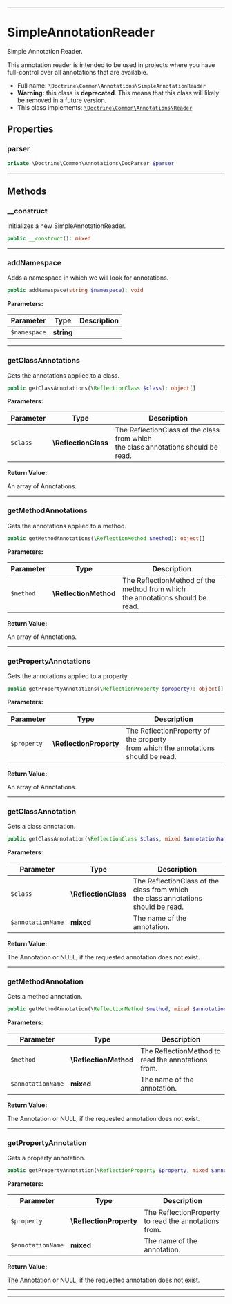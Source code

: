 ***

# SimpleAnnotationReader

Simple Annotation Reader.

This annotation reader is intended to be used in projects where you have
full-control over all annotations that are available.

* Full name: `\Doctrine\Common\Annotations\SimpleAnnotationReader`
* **Warning:** this class is **deprecated**. This means that this class will likely be removed in a future version.
* This class implements:
[`\Doctrine\Common\Annotations\Reader`](./Reader.md)



## Properties


### parser



```php
private \Doctrine\Common\Annotations\DocParser $parser
```






***

## Methods


### __construct

Initializes a new SimpleAnnotationReader.

```php
public __construct(): mixed
```











***

### addNamespace

Adds a namespace in which we will look for annotations.

```php
public addNamespace(string $namespace): void
```








**Parameters:**

| Parameter | Type | Description |
|-----------|------|-------------|
| `$namespace` | **string** |  |




***

### getClassAnnotations

Gets the annotations applied to a class.

```php
public getClassAnnotations(\ReflectionClass $class): object[]
```








**Parameters:**

| Parameter | Type | Description |
|-----------|------|-------------|
| `$class` | **\ReflectionClass** | The ReflectionClass of the class from which<br />the class annotations should be read. |


**Return Value:**

An array of Annotations.



***

### getMethodAnnotations

Gets the annotations applied to a method.

```php
public getMethodAnnotations(\ReflectionMethod $method): object[]
```








**Parameters:**

| Parameter | Type | Description |
|-----------|------|-------------|
| `$method` | **\ReflectionMethod** | The ReflectionMethod of the method from which<br />the annotations should be read. |


**Return Value:**

An array of Annotations.



***

### getPropertyAnnotations

Gets the annotations applied to a property.

```php
public getPropertyAnnotations(\ReflectionProperty $property): object[]
```








**Parameters:**

| Parameter | Type | Description |
|-----------|------|-------------|
| `$property` | **\ReflectionProperty** | The ReflectionProperty of the property<br />from which the annotations should be read. |


**Return Value:**

An array of Annotations.



***

### getClassAnnotation

Gets a class annotation.

```php
public getClassAnnotation(\ReflectionClass $class, mixed $annotationName): \Doctrine\Common\Annotations\T|null
```








**Parameters:**

| Parameter | Type | Description |
|-----------|------|-------------|
| `$class` | **\ReflectionClass** | The ReflectionClass of the class from which<br />the class annotations should be read. |
| `$annotationName` | **mixed** | The name of the annotation. |


**Return Value:**

The Annotation or NULL, if the requested annotation does not exist.



***

### getMethodAnnotation

Gets a method annotation.

```php
public getMethodAnnotation(\ReflectionMethod $method, mixed $annotationName): \Doctrine\Common\Annotations\T|null
```








**Parameters:**

| Parameter | Type | Description |
|-----------|------|-------------|
| `$method` | **\ReflectionMethod** | The ReflectionMethod to read the annotations from. |
| `$annotationName` | **mixed** | The name of the annotation. |


**Return Value:**

The Annotation or NULL, if the requested annotation does not exist.



***

### getPropertyAnnotation

Gets a property annotation.

```php
public getPropertyAnnotation(\ReflectionProperty $property, mixed $annotationName): \Doctrine\Common\Annotations\T|null
```








**Parameters:**

| Parameter | Type | Description |
|-----------|------|-------------|
| `$property` | **\ReflectionProperty** | The ReflectionProperty to read the annotations from. |
| `$annotationName` | **mixed** | The name of the annotation. |


**Return Value:**

The Annotation or NULL, if the requested annotation does not exist.



***


***


